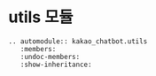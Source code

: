 # utils 모듈

```{eval-rst}
.. automodule:: kakao_chatbot.utils
   :members:
   :undoc-members:
   :show-inheritance:
```
